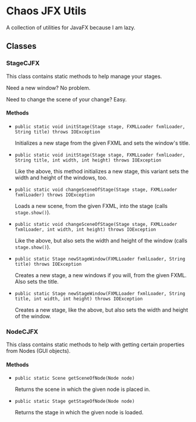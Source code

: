 # Chaos JFX Utils
A collection of utilities for JavaFX because I am lazy.

## Classes

### StageCJFX
This class contains static methods to help manage your stages.

Need a new window? No problem.

Need to change the scene of your change? Easy.

#### Methods

- `public static void initStage(Stage stage, FXMLLoader fxmlLoader, String title) throws IOException`

	Initializes a new stage from the given FXML and sets the window's title.


- `public static void initStage(Stage stage, FXMLLoader fxmlLoader, String title, int width, int height) throws IOException`

	Like the above, this method initializes a new stage, this variant sets the width and height of the windows, too.


- `public static void changeSceneOfStage(Stage stage, FXMLLoader fxmlLoader) throws IOException`

	Loads a new scene, from the given FXML, into the stage (calls `stage.show()`).


- `public static void changeSceneOfStage(Stage stage, FXMLLoader fxmlLoader, int width, int height) throws IOException`

	Like the above, but also sets the width and height of the window (calls `stage.show()`).


- `public static Stage newStageWindow(FXMLLoader fxmlLoader, String title) throws IOException`

	Creates a new stage, a new windows if you will, from the given FXML. Also sets the title.


- `public static Stage newStageWindow(FXMLLoader fxmlLoader, String title, int width, int height) throws IOException`

	Creates a new stage, like the above, but also sets the width and height of the window.


### NodeCJFX
This class contains static methods to help with getting certain properties from Nodes (GUI objects).

#### Methods

- `public static Scene getSceneOfNode(Node node)`

	Returns the scene in which the given node is placed in.


- `public static Stage getStageOfNode(Node node)`

	Returns the stage in which the given node is loaded.
